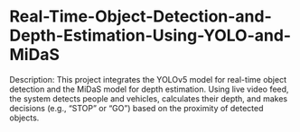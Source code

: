 # Real-Time-Object-Detection-and-Depth-Estimation-Using-YOLO-and-MiDaS
Description:  This project integrates the YOLOv5 model for real-time object detection and the MiDaS model for depth estimation. Using live video feed, the system detects people and vehicles, calculates their depth, and makes decisions (e.g., “STOP” or “GO”) based on the proximity of detected objects. 

